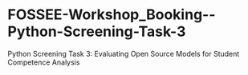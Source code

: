 # FOSSEE-Workshop_Booking--Python-Screening-Task-3
Python Screening Task 3: Evaluating Open Source Models for Student Competence Analysis

